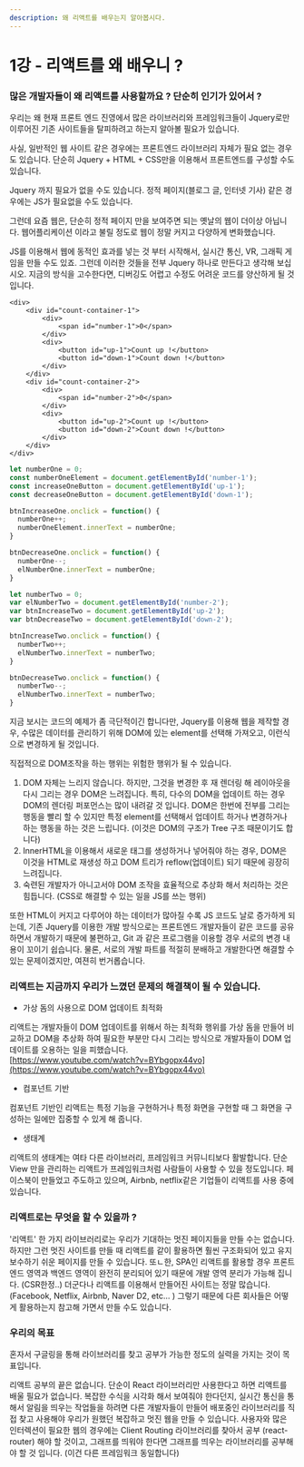 ```yaml
---
description: 왜 리액트를 배우는지 알아봅시다.
---
```


# 1강 - 리액트를 왜 배우니 ?

### 많은 개발자들이 왜 리액트를 사용할까요 ? 단순히 인기가 있어서 ? 

우리는 왜 현재 프론트 엔드 진영에서 많은 라이브러리와 프레임워크들이 Jquery로만 이루어진 기존 사이트들을 탈피하려고 하는지 알아볼 필요가 있습니다. 

사실, 일반적인 웹 사이트 같은 경우에는 프론트엔드 라이브러리 자체가 필요 없는 경우도 있습니다. 단순히 Jquery  + HTML + CSS만을 이용해서 프론트엔드를 구성할 수도 있습니다. 

Jquery 까지 필요가 없을 수도 있습니다. 정적 페이지\(블로그 글, 인터넷 기사\) 같은 경우에는 JS가 필요없을 수도 있습니다. 

그런데 요즘 웹은, 단순히 정적 페이지 만을 보여주면 되는 옛날의 웹이 더이상 아닙니다. 웹어플리케이션 이라고 불릴 정도로 웹이 정말 커지고 다양하게 변화했습니다.

JS를 이용해서 웹에 동적인 효과를 넣는 것 부터 시작해서, 실시간 통신, VR, 그래픽 게임을 만들 수도 있죠. 그런데 이러한 것들을 전부 Jquery 하나로 만든다고 생각해 보십시오. 지금의 방식을 고수한다면, 디버깅도 어렵고 수정도 어려운 코드를 양산하게 될 것입니다.

```markup
<div>
    <div id="count-container-1">
        <div>
            <span id="number-1">0</span>
        </div>
        <div>    
            <button id="up-1">Count up !</button>
            <button id="down-1">Count down !</button>
        </div>
    </div>
    <div id="count-container-2">
        <div>
            <span id="number-2">0</span>
        </div>
        <div>
            <button id="up-2">Count up !</button>
            <button id="down-2">Count down !</button>
        </div>
    </div>
</div>
```

```javascript
let numberOne = 0;
const numberOneElement = document.getElementById('number-1');
const increaseOneButton = document.getElementById('up-1');
const decreaseOneButton = document.getElementById('down-1');

btnIncreaseOne.onclick = function() {
  numberOne++;
  numberOneElement.innerText = numberOne;
}

btnDecreaseOne.onclick = function() {
  numberOne--;
  elNumberOne.innerText = numberOne;
}

let numberTwo = 0;
var elNumberTwo = document.getElementById('number-2');
var btnIncreaseTwo = document.getElementById('up-2');
var btnDecreaseTwo = document.getElementById('down-2');

btnIncreaseTwo.onclick = function() {
  numberTwo++;
  elNumberTwo.innerText = numberTwo;
}

btnDecreaseTwo.onclick = function() {
  numberTwo--;
  elNumberTwo.innerText = numberTwo;
}
```

지금 보시는 코드의 예제가 좀 극단적이긴 합니다만, Jquery를 이용해 웹을 제작할 경우, 수많은 데이터를 관리하기 위해 DOM에 있는 element를 선택해 가져오고, 이런식으로 변경하게 될 것입니다.

직접적으로 DOM조작을 하는 행위는 위험한 행위가 될 수 있습니다.

1. DOM 자체는 느리지 않습니다. 하지만, 그것을 변경한 후 재 렌더링 해 레이아웃을 다시 그리는 경우 DOM은 느려집니다. 특히, 다수의 DOM을 업데이트 하는 경우 DOM의 렌더링 퍼포먼스는 많이 내려갈 것 입니다. DOM은 한번에 전부를 그리는 행동을 빨리 할 수 있지만 특정 element를 선택해서 업데이트 하거나 변경하거나 하는 행동을 하는 것은 느립니다. \(이것은 DOM의 구조가 Tree 구조 때문이기도 합니다\)
2. InnerHTML을 이용해서 새로운 태그를 생성하거나 넣어줘야 하는 경우, DOM은 이것을 HTML로 재생성 하고 DOM 트리가 reflow\(업데이트\) 되기 때문에 굉장히 느려집니다.
3. 숙련된 개발자가 아니고서야 DOM 조작을 효율적으로 추상화 해서 처리하는 것은 힘듭니다. \(CSS로 해결할 수 있는 일을 JS를 쓰는 행위\)

또한 HTML이 커지고 다루어야 하는 데이터가 많아질 수록 JS 코드도 날로 증가하게 되는데, 기존 Jquery를 이용한 개발 방식으로는 프론트엔드 개발자들이 같은 코드를 공유하면서 개발하기 때문에 불편하고, Git 과 같은 프로그램을 이용할 경우 서로의 변경 내용이 꼬이기 쉽습니다. 물론, 서로의 개발 파트를 적절히 분배하고 개발한다면 해결할 수 있는 문제이겠지만, 여젼히 번거롭습니다.



### 리액트는 지금까지 우리가 느꼈던 문제의 해결책이 될 수 있습니다.

* 가상 돔의 사용으로 DOM 업데이트 최적화

리액트는 개발자들이 DOM 업데이트를 위해서 하는 최적화 행위를 가상 돔을 만들어 비교하고 DOM을 추상화 하여 필요한 부분만 다시 그리는 방식으로 개발자들이 DOM 업데이트를 오용하는 일을 피했습니다.  
[https://www.youtube.com/watch?v=BYbgopx44vo](https://www.youtube.com/watch?v=BYbgopx44vo)

* 컴포넌트 기반 

컴포넌트 기반인 리액트는 특정 기능을 구현하거나 특정 화면을 구현할 때 그 화면을 구성하는 일에만 집중할 수 있게 해 줍니다.

* 생태계

리액트의 생태계는 여타 다른 라이브러리, 프레임워크 커뮤니티보다 활발합니다. 단순 View 만을 관리하는 리액트가 프레임워크처럼 사람들이 사용할 수 있을 정도입니다. 페이스북이 만들었고 주도하고 있으며, Airbnb, netflix같은 기업들이 리액트를 사용 중에 있습니다.



### 리액트로는 무엇을 할 수 있을까 ?

'리액트' 한 가지 라이브러리로는 우리가 기대하는 멋진 페이지들을 만들 수는 없습니다. 하지만 그런 멋진 사이트를 만들 때 리액트를 같이 활용하면 훨씬 구조화되어 있고 유지보수하기 쉬운 페이지를 만들 수 있습니다. 또ㄴ한, SPA인 리액트를 활용할 경우 프론트엔드 영역과 백엔드 영역이 완전히 분리되어 있기 때문에 개발 영역 분리가 가능해 집니다. \(CSR한정..\) 더군다나 리액트를 이용해서 만들어진 사이트는 정말 많습니다. \(Facebook, Netflix, Airbnb,  Naver D2, etc... \) 그렇기 때문에 다른 회사들은 어떻게 활용하는지 참고해 가면서 만들 수도 있습니다.



### 우리의 목표

혼자서 구글링을 통해 라이브러리를 찾고 공부가 가능한 정도의 실력을 가지는 것이 목표입니다.

리액트 공부의 끝은 없습니다. 단순이 React 라이브러리만 사용한다고 하면 리액트를 배울 필요가 없습니다. 복잡한 수식을 시각화 해서 보여줘야 한다던지, 실시간 통신을 통해서 알림을 띄우는 작업들을 하려면 다른 개발자들이 만들어 배포중인 라이브러리를 직접 찾고 사용해야 우리가 원했던 복잡하고 멋진 웹을 만들 수 있습니다.  사용자와 많은 인터렉션이 필요한 웹의 경우에는 Client Routing 라이브러리를 찾아서 공부 \(react-router\) 해야 할 것이고, 그래프를 띄워야 한다면 그래프를 띄우는 라이브러리를 공부해야 할 것 입니다. \(이건 다른 프레임워크 동일합니다\)

